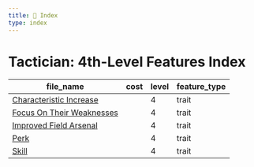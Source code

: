 ```yaml
---
title: 📑 Index
type: index
---
```


# Tactician: 4th-Level Features Index

| file_name                                                       | cost | level | feature_type |
| --------------------------------------------------------------- | ---- | ----- | ------------ |
| [Characteristic Increase](../Characteristic%20Increase)         |      | 4     | trait        |
| [Focus On Their Weaknesses](../Focus%20On%20Their%20Weaknesses) |      | 4     | trait        |
| [Improved Field Arsenal](../Improved%20Field%20Arsenal)         |      | 4     | trait        |
| [Perk](../Perk)                                                 |      | 4     | trait        |
| [Skill](../Skill)                                               |      | 4     | trait        |
